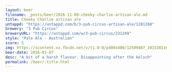 ```yaml
---
layout: beer
filename: _posts/beer/2016-11-09-cheeky-charlie-artisan-ale.md
title: Cheeky Charlie artisan ale
untappd: "https://untappd.com/b/3-pub-circus-artisan-ale/1281268"
brewery: "3 Pub Circus"
breweryURL: "https://untappd.com/w/3-pub-circus/231249"
style: "Pale Ale - Australian"
score: 5
img: https://scontent.xx.fbcdn.net/v/t1.0-0/p480x480/12509407_10153811619193745_3070555167581402785_n.jpg?oh=5beb06700693783bf5d5111a1bc0f6e5&oe=58FF6E00
beer-date: 2016-01-07
desc: "A bit of a harsh flavour. Disappointing after the kolsch"
permalink: /beer/:title.html
---
```

